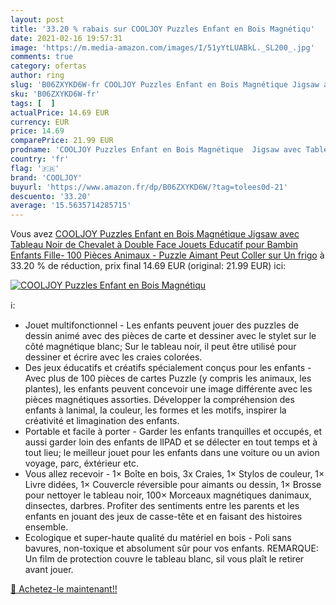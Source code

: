 ```yaml
---
layout: post
title: '33.20 % rabais sur COOLJOY Puzzles Enfant en Bois Magnétiqu'
date: 2021-02-16 19:57:31
image: 'https://m.media-amazon.com/images/I/51yYtLUABkL._SL200_.jpg'
comments: true
category: ofertas
author: ring
slug: 'B06ZXYKD6W-fr COOLJOY Puzzles Enfant en Bois Magnétique Jigsaw avec...'
sku: 'B06ZXYKD6W-fr'
tags: [  ]
actualPrice: 14.69 EUR
currency: EUR
price: 14.69
comparePrice: 21.99 EUR
prodname: 'COOLJOY Puzzles Enfant en Bois Magnétique  Jigsaw avec Tableau Noir de Chevalet à Double Face Jouets Educatif pour Bambin Enfants Fille- 100 Pièces  Animaux  - Puzzle Aimant Peut Coller sur Un frigo'
country: 'fr'
flag: '🇫🇷'
brand: 'COOLJOY'
buyurl: 'https://www.amazon.fr/dp/B06ZXYKD6W/?tag=tolees0d-21'
descuento: '33.20'
average: '15.5635714285715'
---
```


Vous avez [COOLJOY Puzzles Enfant en Bois Magnétique  Jigsaw avec Tableau Noir de Chevalet à Double Face Jouets Educatif pour Bambin Enfants Fille- 100 Pièces  Animaux  - Puzzle Aimant Peut Coller sur Un frigo](https://www.amazon.fr/dp/B06ZXYKD6W/?tag=tolees0d-21)  à  33.20 % de réduction, prix final  14.69 EUR (original: 21.99 EUR) ici:

[![COOLJOY Puzzles Enfant en Bois Magnétiqu](https://m.media-amazon.com/images/I/51yYtLUABkL._SL200_.jpg)](https://www.amazon.fr/dp/B06ZXYKD6W/?tag=tolees0d-21)

ℹ️:

- Jouet multifonctionnel - Les enfants peuvent jouer des puzzles de dessin animé avec des pièces de carte et dessiner avec le stylet sur le côté magnétique blanc; Sur le tableau noir, il peut être utilisé pour dessiner et écrire avec les craies colorées.
- Des jeux éducatifs et créatifs spécialement conçus pour les enfants - Avec plus de 100 pièces de cartes Puzzle (y compris les animaux, les plantes), les enfants peuvent concevoir une image différente avec les pièces magnétiques assorties. Développer la compréhension des enfants à lanimal, la couleur, les formes et les motifs, inspirer la créativité et limagination des enfants.
- Portable et facile à porter - Garder les enfants tranquilles et occupés, et aussi garder loin des enfants de lIPAD et se délecter en tout temps et à tout lieu; le meilleur jouet pour les enfants dans une voiture ou un avion voyage, parc, éxtérieur etc.
- Vous allez recevoir - 1× Boîte en bois, 3x Craies, 1× Stylos de couleur, 1× Livre didées, 1× Couvercle réversible pour aimants ou dessin, 1× Brosse pour nettoyer le tableau noir, 100× Morceaux magnétiques danimaux, dinsectes, darbres. Profiter des sentiments entre les parents et les enfants en jouant des jeux de casse-tête et en faisant des histoires ensemble.
- Ecologique et super-haute qualité du matériel en bois - Poli sans bavures, non-toxique et absolument sûr pour vos enfants. REMARQUE: Un film de protection couvre le tableau blanc, sil vous plaît le retirer avant jouer.

[🛒 Achetez-le maintenant!!](https://www.amazon.fr/dp/B06ZXYKD6W/?tag=tolees0d-21)
